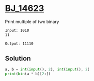 # [BJ_14623](https://acmicpc.net/problem/14623)

Print multiple of two binary

```txt
Input: 1010
11

Output: 11110
```

## Solution

```py
a, b = int(input(), 2), int(input(), 2)
print(bin(a * b)[2:])
```
